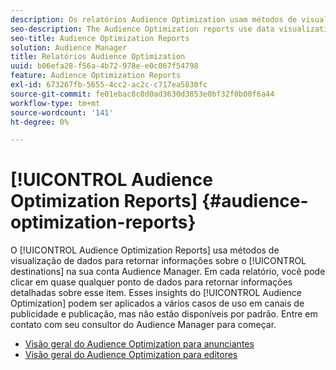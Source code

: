 ```yaml
---
description: Os relatórios Audience Optimization usam métodos de visualização de dados para retornar informações sobre os destinos em sua conta Audience Manager. Em cada relatório, você pode clicar em quase qualquer ponto de dados para retornar informações detalhadas sobre esse item. Esses insights de Audience Optimization podem ser aplicados a vários casos de uso em canais de publicidade e publicação, mas não estão disponíveis por padrão. Entre em contato com seu consultor do Audience Manager para começar.
seo-description: The Audience Optimization reports use data visualization methods to return information on the destinations in your Audience Manager account. In each report, you can click on almost any data point to return detailed information about that item. These Audience Optimization insights can be applied to several use cases across advertising and publishing channels, but are not available by default. Contact your Audience Manager consultant to get started.
seo-title: Audience Optimization Reports
solution: Audience Manager
title: Relatórios Audience Optimization
uuid: b06efa28-f56a-4b72-978e-e0c067f54798
feature: Audience Optimization Reports
exl-id: 673267fb-5655-4cc2-ac2c-c717ea5830fc
source-git-commit: fe01ebac8c0d0ad3630d3853e0bf32f0b00f6a44
workflow-type: tm+mt
source-wordcount: '141'
ht-degree: 0%

---
```


# [!UICONTROL Audience Optimization Reports] {#audience-optimization-reports}

O [!UICONTROL Audience Optimization Reports] usa métodos de visualização de dados para retornar informações sobre o [!UICONTROL destinations] na sua conta Audience Manager. Em cada relatório, você pode clicar em quase qualquer ponto de dados para retornar informações detalhadas sobre esse item. Esses insights do [!UICONTROL Audience Optimization] podem ser aplicados a vários casos de uso em canais de publicidade e publicação, mas não estão disponíveis por padrão. Entre em contato com seu consultor do Audience Manager para começar.

+ [Visão geral do Audience Optimization para anunciantes](aor-advertisers/aor-advertisers.md)
+ [Visão geral do Audience Optimization para editores](aor-publishers/aor-publishers.md)
